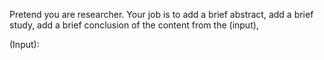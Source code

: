 
Pretend you are researcher. Your job is to add a brief abstract, add a brief study, add a brief conclusion of the content from the (input),

(Input):

